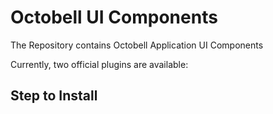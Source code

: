 # Octobell UI Components

The Repository contains Octobell Application UI Components

Currently, two official plugins are available:

## Step to Install

